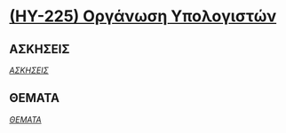 # [(ΗΥ-225) Οργάνωση Υπολογιστών](http://www.csd.uoc.gr/~hy225)

## ΑΣΚΗΣΕΙΣ
_[ΑΣΚΗΣΕΙΣ](https://github.com/keybraker/CSD-Absolute-User-Manual/tree/master/ΜΑΘΗΜΑΤΑ/ΗΥ-225/ΑΣΚΗΣΕΙΣ)_

## ΘΕΜΑΤΑ
_[ΘΕΜΑΤΑ](https://github.com/keybraker/CSD-Absolute-User-Manual/tree/master/ΜΑΘΗΜΑΤΑ/ΗΥ-225/ΘΕΜΑΤΑ)_
